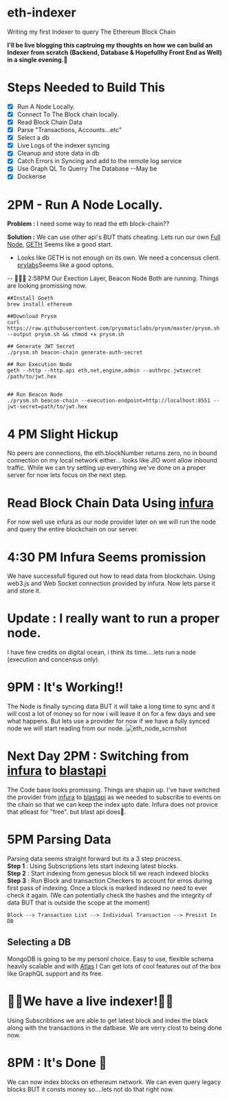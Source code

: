 # eth-indexer

Writing my first Indexer to query The Ethereum Block Chain

**I'll be live blogging this captruing my thoughts on how we can build an Indexer from scratch (Backend, Database & Hopefullhy Front End as Well) in a single evening.🤞**

# Steps Needed to Build This

- [x] Run A Node Locally.
- [x] Connect To The Block chain locally.
- [x] Read Block Chain Data
- [x] Parse "Transactions, Accounts...etc"
- [x] Select a db
- [x] Live Logs of the indexer syncing
- [x] Cleanup and store data in db
- [x] Catch Errors in Syncing and add to the remote log service
- [x] Use Graph QL To Querry The Database --May be
- [x] Dockerise

# 2PM - Run A Node Locally.

**Problem :**
I need some way to read the eth block-chain??

**Solution :** We can use other api's BUT thats cheating. Lets run our own [Full Node](https://ethereum.org/en/run-a-node/), [GETH](https://ethereum.org/en/run-a-node/) Seems like a good start.

- Looks like GETH is not enough on its own. We need a concensus client. [prylabs](https://docs.prylabs.network/docs/install/install-with-script)Seems like a good optons.

-- 🚀🚀🚀 2:58PM Our Exection Layer, Beacon Node Both are running. Things are looking promissing now.

```
##Install Goeth
brew install ethereum

##Download Prysm
curl https://raw.githubusercontent.com/prysmaticlabs/prysm/master/prysm.sh --output prysm.sh && chmod +x prysm.sh

## Generate JWT Secret
./prysm.sh beacon-chain generate-auth-secret

## Run Execution Node
geth --http --http.api eth,net,engine,admin --authrpc.jwtsecret /path/to/jwt.hex


## Run Beacon Node
./prysm.sh beacon-chain --execution-endpoint=http://localhost:8551 --jwt-secret=path/to/jwt.hex
```

# 4 PM Slight Hickup

No peers are connections, the eth.blockNumber returns zero, no in bound connection on my local network either... looks like JIO wont allow inbound traffic. While we can try setting up everything we've done on a proper server for now lets focus on the next step.

# Read Block Chain Data Using [infura](https://app.infura.io/)

For now well use infura as our node provider later on we will run the node and query the entire blockchain on our server.

# 4:30 PM Infura Seems promission

We have successfull figured out how to read data from blockchain. Using web3.js and Web Socket connection provided by infura. Now lets parse it and store it.

# Update : I really want to run a proper node.

I have few credits on digital ocean, i think its time....lets run a node (execution and concensus only).

# 9PM : It's Working!!

The Node is finally syncing data BUT it will take a long time to sync and it will cost a lot of money so for now i will leave it on for a few days and see what happens. But lets use a provider for now if we have a fully synced node we will start reading from our node.
![eth_node_scrnshot](https://github.com/gauravbadarkhe/eth-indexer/assets/9333176/a5fafd2b-d56a-40cb-92d3-dbf8edf6d013)

# Next Day 2PM : Switching from [infura](https://app.infura.io/) to [blastapi](https://blastapi.io/)

The Code base looks promissing. Things are shapin up. I've have switched the provider from [infura](https://app.infura.io/) to [blastapi](https://blastapi.io/) as we needed to subscribe to events on the chain so that we can keep the index upto date. Infura does not provice that atleast for "free". but blast api does🥺.

# 5PM Parsing Data

Parsing data seems straight forward but its a 3 step procress.  
**Step 1** : Using Subscriptions lets start indexing latest blocks.  
**Step 2** : Start indexing from genesus block till we reach indexed blocks  
**Step 3** : Run Block and transaction Checkers to account for erros during first pass of indexing. Once a block is marked indexed no need to ever check it again. (We can potentially check the hashes and the integrity of data BUT that is outside the scope at the moment)

```
Block --> Transaction List --> Individual Transaction --> Presist In DB
```

## Selecting a DB

MongoDB is going to be my personl choice. Easy to use, flexible schema heavily scalable and with [Atlas](https://cloud.mongodb.com/) I Can get lots of cool features out of the box like GraphQL support and its free.

# 🚀🚀We have a live indexer!🚀🚀
Using Subscribtions we are able to get latest block and index the black along with the transactions in the datbase. We are verry clost to being done now.



# 8PM : It's Done 💪
We can now index blocks on ethereum network. We can even query legacy blocks BUT it consts money so....lets not do that right now.
